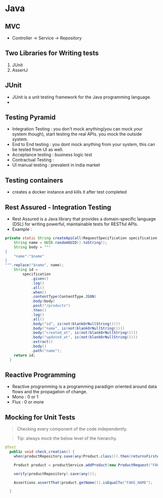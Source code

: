 # Java

## MVC

- Controller -> Service -> Repository

## Two Libraries for Writing tests

1. JUnit
2. AssertJ

## JUnit

- JUnit is a unit testing framework for the Java programming language.
-

## Testing Pyramid

- Integration Testing : you don't mock anything(you can mock your system though), start testing the real APIs. you mock the outside system.
- End to End testing : you dont mock anything from your system, this can be tested from UI as well.
- Acceptance testing : business logic test
- Contractual Testing :
- UI manual testing : prevalent in india market

## Testing containers

- creates a docker instance and kills it after test completed

## Rest Assured - Integration Testing

- Rest Assured is a Java library that provides a domain-specific language (DSL) for writing powerful, maintainable tests for RESTful APIs.
- Example :

```java
private static String createApiCall(RequestSpecification specification) {
    String name = UUID.randomUUID().toString();
    String body = """
{
    "name":"$name"
}
""".replace("$name", name);
    String id =
        specification
            .given()
            .log()
            .all()
            .when()
            .contentType(ContentType.JSON)
            .body(body)
            .post("/products")
            .then()
            .log()
            .all()
            .body("id", is(not(blankOrNullString())))
            .body("name", is(not(blankOrNullString())))
            .body("created_at", is(not(blankOrNullString())))
            .body("updated_at", is(not(blankOrNullString())))
            .extract()
            .body()
            .path("name");
    return id;
  }
```

## Reactive Programming

- Reactive programming is a programming paradigm oriented around data flows and the propagation of change.
- Mono : 0 or 1
- Flux : 0 or more

## Mocking for Unit Tests

> Checking every component of the code independently.

> Tip: always mock the below level of the hierarchy.

```java
@Test
  public void check_creation() {
    when(productRepository.save(any(Product.class))).then(returnsFirstArg());

    Product product = productService.addProduct(new ProductRequest("FAKE_NAME"));

    verify(productRepository).save(any());

    Assertions.assertThat(product.getName()).isEqualTo("FAKE_NAME");

  }
```


